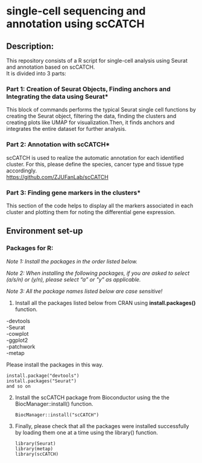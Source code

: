 # single-cell sequencing and annotation using scCATCH

## Description:

This repository consists of a R script for single-cell analysis using Seurat and annotation based on scCATCH.<br/>
It is divided into 3 parts:

### Part 1: Creation of Seurat Objects, Finding anchors and Integrating the data using Seurat*
This block of commands performs the typical Seurat single cell functions by creating the Seurat object, filtering the data, finding the clusters and creating plots like UMAP for visualization.Then, it finds anchors and integrates the entire dataset for further analysis. <br/>

### Part 2: Annotation with scCATCH*
scCATCH is used to realize the automatic annotation for each identified cluster. For this, please define the species, cancer type and tissue type accordingly.<br/>
https://github.com/ZJUFanLab/scCATCH <br/>

### Part 3: Finding gene markers in the clusters*
This section of the code helps to display all the markers associated in each cluster and plotting them for noting the differential gene expression.<br/>


## Environment set-up 

### Packages for R:

   *Note 1:  Install the packages in the order listed below.* <br/>

   *Note 2:  When installing the following packages, if you are asked to select (a/s/n) or (y/n), please select “a” or "y" as applicable.* <br/>

   *Note 3: All the package names listed below are case sensitive!* <br/>

1. Install all the packages listed below from CRAN using **install.packages()** function. <br/>
  
  -devtools <br/>
  -Seurat <br/>
  -cowplot <br/>
  -ggplot2 <br/>
  -patchwork <br/>
  -metap <br/>
 
 Please install the packages in this way.<br/>
 
 ```
 install.package("devtools")
 install.packages("Seurat")
 and so on 
 ```
  
2. Install the scCATCH package from Bioconductor using the the BiocManager::install() function.

   ```
   BiocManager::install("scCATCH")
   ```
   
3. Finally, please check that all the packages were installed successfully by loading them one at a time using the library() function.

   ``` 
   library(Seurat)
   library(metap)
   library(scCATCH)
   ```
       

  
